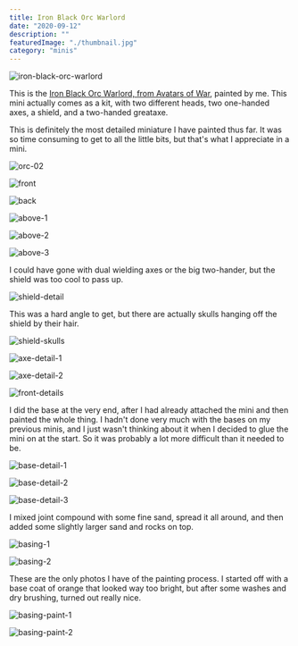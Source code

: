 ```yaml
---
title: Iron Black Orc Warlord
date: "2020-09-12"
description: ""
featuredImage: "./thumbnail.jpg"
category: "minis"
---
```


![iron-black-orc-warlord](iron-black-orc-warlord.jpg)

This is the <a href="https://en.avatars-of-war.com/collections/orcs-goblins/products/iron-black-orc-warlord-kit" target="_blank" rel="noopener noreferrer">Iron Black Orc Warlord, from Avatars of War</a>, painted by me. This mini actually comes as a kit, with two different heads, two one-handed axes, a shield, and a two-handed greataxe.

This is definitely the most detailed miniature I have painted thus far. It was so time consuming to get to all the little bits, but that's what I appreciate in a mini.

![orc-02](orc-02.jpg)

![front](front.jpg)

![back](back.jpg)

![above-1](above-1.jpg)

![above-2](above-2.jpg)

![above-3](above-3.jpg)

I could have gone with dual wielding axes or the big two-hander, but the shield was too cool to pass up.

![shield-detail](shield-detail.jpg)

This was a hard angle to get, but there are actually skulls hanging off the shield by their hair.

![shield-skulls](shield-skulls.jpg)

![axe-detail-1](axe-detail-1.jpg)

![axe-detail-2](axe-detail-2.jpg)

![front-details](front-details.jpg)

I did the base at the very end, after I had already attached the mini and then painted the whole thing. I hadn't done very much with the bases on my previous minis, and I just wasn't thinking about it when I decided to glue the mini on at the start. So it was probably a lot more difficult than it needed to be.

![base-detail-1](base-detail-1.jpg)

![base-detail-2](base-detail-2.jpg)

![base-detail-3](base-detail-3.jpg)

I mixed joint compound with some fine sand, spread it all around, and then added some slightly larger sand and rocks on top.

![basing-1](basing-1.jpg)

![basing-2](basing-2.jpg)

These are the only photos I have of the painting process. I started off with a base coat of orange that looked way too bright, but after some washes and dry brushing, turned out really nice.

![basing-paint-1](basing-paint-1.jpg)

![basing-paint-2](basing-paint-2.jpg)